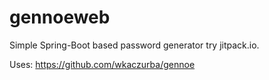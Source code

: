 # gennoeweb
Simple Spring-Boot based password generator try jitpack.io.

Uses: https://github.com/wkaczurba/gennoe
